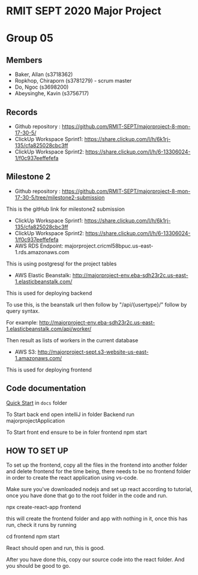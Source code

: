 # RMIT SEPT 2020 Major Project

# Group 05

## Members
* Baker, Allan (s3718362)
* Ropkhop, Chiraporn (s3781279) - scrum master
* Do, Ngoc (s3698200)
* Abeysinghe, Kavin (s3756717)

## Records

* Github repository : https://github.com/RMIT-SEPT/majorproject-8-mon-17-30-5/
* ClickUp Workspace Sprint1: https://share.clickup.com/l/h/6k1rj-135/cfa825028cbc3ff
* ClickUp Workspace Sprint2: https://share.clickup.com/l/h/6-13306024-1/f0c937eeffefefa

## Milestone 2
* Github repository : https://github.com/RMIT-SEPT/majorproject-8-mon-17-30-5/tree/milestone2-submission

This is the gitHub link for milestone2 submission
* ClickUp Workspace Sprint1: https://share.clickup.com/l/h/6k1rj-135/cfa825028cbc3ff
* ClickUp Workspace Sprint2: https://share.clickup.com/l/h/6-13306024-1/f0c937eeffefefa
* AWS RDS Endpoint: majorproject.cricml58bpuc.us-east-1.rds.amazonaws.com

This is using postgresql for the project tables
* AWS Elastic Beanstalk: http://majorproject-env.eba-sdh23r2c.us-east-1.elasticbeanstalk.com/

This is used for deploying backend

To use this, is the beanstalk url then follow by "/api/{usertype}/" follow by query syntax.

For example: http://majorproject-env.eba-sdh23r2c.us-east-1.elasticbeanstalk.com/api/worker/

Then result as lists of workers in the current database
* AWS S3: http://majorproject-sept.s3-website-us-east-1.amazonaws.com/

This is used for deploying frontend

## Code documentation

[Quick Start](/docs/README.md) in `docs` folder

To Start back end
open intelliJ in folder Backend
run majorprojectApplication

To Start front end
ensure to be in foler frontend
npm start

## HOW TO SET UP

To set up the frontend, copy all the files in the frontend into another folder and delete frontend for the time being, 
there needs to be no frontend folder in order to create the react application using vs-code.

Make sure you've downloaded nodejs and set up react according to tutorial, once you have done that go to the root folder in the code and run.

npx create-react-app frontend

this will create the frontend folder and app with nothing in it, once this has run, check it runs by running

cd frontend
npm start

React should open and run, this is good.

After you have done this, copy our source code into the react folder. And you should be good to go.


